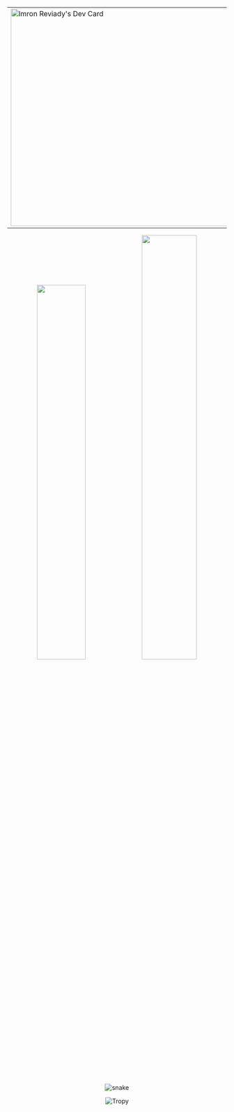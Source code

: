 <table>
    <tr>
        <td width="30%" valign="center">
            <a href="https://g.dev/imron"><img src="https://api.daily.dev/devcards/v2/vSMBbQ82Un2LldImVjKzu.png?type=default&r=xwy" width="500" alt="Imron Reviady's Dev Card" height="auto"/></a>
            <div align="left">
        </td>
        <td width="50%" valign="top">
            <img align="top" alt = "Top Language" src="https://github-readme-stats.vercel.app/api/top-langs/?username=imronreviady&langs_count=6&theme=gruvbox&layout=compact&hide_border=true">
            <br>
            <a href="https://github.com/imronreviady" target="_blank"><img alt="GitHub" src="https://img.shields.io/badge/-@imronreviady-181717?style=flat-square&logo=GitHub&logoColor=white"></a>
            <a href="https://www.linkedin.com/in/imronreviady" target="_blank"><img alt="LinkedIn" src="https://img.shields.io/badge/-LinkedIn-0077B5?style=flat-square&logo=Linkedin&logoColor=white"></a>
            <a href="https://facebook.com/imron.reviady" target="_blank"><img alt="Facebook" src="https://img.shields.io/badge/-Facebook-0077B5?style=flat-square&logo=Facebook&logoColor=white"></a>
            <a href="https://instagram.com/imronrevi" target="_blank"><img alt="Instagram" src="https://img.shields.io/badge/-Instagram-8a3ab9?style=flat-square&logo=Instagram&logoColor=white"></a>
            <a href="https://stackoverflow.com/users/10434686/imron-reviady" target="_blank"><img alt="Stack Overflow" src="https://img.shields.io/badge/-Stack%20Overflow-FE7A16?style=flat-square&logo=Stack-Overflow&logoColor=white"></a>
            <a href="https://twitter.com/imronrevi" target="_blank"><img alt="Twitter" src="https://img.shields.io/badge/-Twitter-00acee?style=flat-square&logo=Twitter&logoColor=white"></a>
            <br>
            <a href="https://github.com/imronreviady?tab=repositories" target="_blank"><img alt="Code" src="https://img.shields.io/badge/-code-000000?style=flat-square&logo=Plex&logoColor=white"></a>
            <img alt="javascript" src="https://img.shields.io/badge/-JavaScript-f0db4f?style=flat-square&logo=javascript&logoColor=white">
    <img alt="typescript" src="https://img.shields.io/badge/-TypeScript-007acc?style=flat-square&logo=typescript&logoColor=white">
    <img alt="nodejs" src="https://img.shields.io/badge/-Nodejs-3c873a?style=flat-square&logo=Node.js&logoColor=white">
    <img alt="react" src="https://img.shields.io/badge/-React-61dbfb?style=flat-square&logo=React&logoColor=white">
    <img alt="nextjs" src="https://img.shields.io/badge/-Nextjs-5e7693?style=flat-square&logo=Next.js&logoColor=white">
    <img alt="codeigniter" src="https://img.shields.io/badge/-Codeigniter-dd4814?style=flat-square&logo=Codeigniter&logoColor=white">
        </td>
    </tr>
</table>

<p align="center">
      <img width="47%" src="https://github-readme-stats.vercel.app/api?username=imronreviady&show_icons=true&theme=gruvbox&hide_border=true" />
      <img width="50%" src="https://github-readme-streak-stats.herokuapp.com/?user=imronreviady&theme=gruvbox&hide_border=true" />
      <img src="http://github-profile-summary-cards.vercel.app/api/cards/profile-details?username=imronreviady&theme=gruvbox" alt="snake">
</p>

<p align="center">
    <img alt="Tropy" src="https://github-profile-trophy.vercel.app/?username=imronreviady&theme=gruvbox">
</p>

<!--
**imronreviady/imronreviady** is a ✨ _special_ ✨ repository because its `README.md` (this file) appears on your GitHub profile.

Here are some ideas to get you started:

- 🔭 I’m currently working on ...
- 🌱 I’m currently learning ...
- 👯 I’m looking to collaborate on ...
- 🤔 I’m looking for help with ...
- 💬 Ask me about ...
- 📫 How to reach me: ...
- 😄 Pronouns: ...
- ⚡ Fun fact: ...
-->
